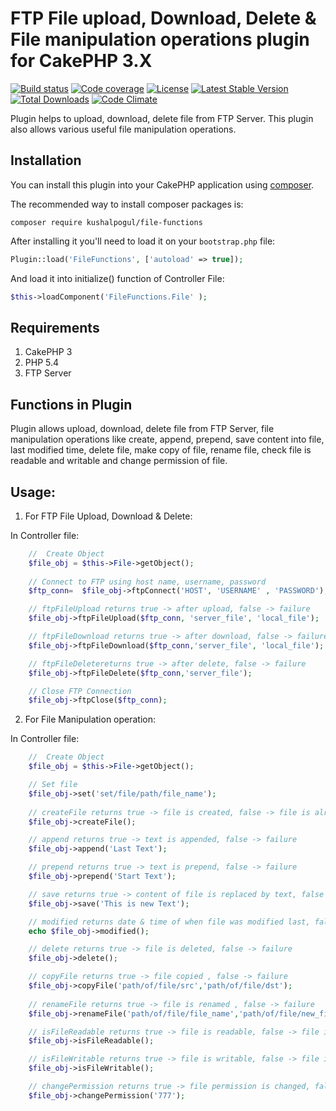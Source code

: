 FTP File upload, Download, Delete & File manipulation operations plugin for CakePHP 3.X
=======================================================================================

[![Build status](https://img.shields.io/travis/kushalpogul/file-functions.svg?style=flat-square)](https://travis-ci.org/kushalpogul/file-functions)
[![Code coverage](https://img.shields.io/coveralls/kushalpogul/file-functions.svg?style=flat-square)](https://coveralls.io/github/kushalpogul/file-functions)
[![License](https://img.shields.io/packagist/l/kushalpogul/file-functions.svg?style=flat-square)](https://github.com/kushalpogul/file-functions/blob/master/LICENSE)
[![Latest Stable Version](https://img.shields.io/github/release/kushalpogul/file-functions.svg?style=flat-square)](https://github.com/kushalpogul/file-functions/releases)
[![Total Downloads](https://img.shields.io/packagist/dt/kushalpogul/file-functions.svg?style=flat-square)](https://packagist.org/packages/kushalpogul/file-functions)
[![Code Climate](https://img.shields.io/codeclimate/github/kushalpogul/file-functions.svg?style=flat-square)](https://codeclimate.com/github/kushalpogul/file-functions)

Plugin helps to upload, download, delete file from FTP Server. This plugin also allows various useful file manipulation operations.

Installation
------------

You can install this plugin into your CakePHP application using [composer](http://getcomposer.org).

The recommended way to install composer packages is:

```
composer require kushalpogul/file-functions
```

After installing it you'll need to load it on your `bootstrap.php` file:

```php
Plugin::load('FileFunctions', ['autoload' => true]);
```

And load it into initialize() function of Controller File:

```php
$this->loadComponent('FileFunctions.File' );	
```

Requirements
-----

1) CakePHP 3
2) PHP 5.4
3) FTP Server


Functions in Plugin
--------------------

Plugin allows upload, download, delete file from FTP Server, file manipulation operations like create, append, prepend, save content into file, last modified time, delete file, make copy of file, rename file, check file is readable and writable and change permission of file.

Usage:
------

1) For FTP File Upload, Download & Delete:

In Controller file:	

```php
	//  Create Object 
	$file_obj = $this->File->getObject();       							
	
	// Connect to FTP using host name, username, password
	$ftp_conn=  $file_obj->ftpConnect('HOST', 'USERNAME' , 'PASSWORD');         

	// ftpFileUpload returns true -> after upload, false -> failure
	$file_obj->ftpFileUpload($ftp_conn, 'server_file', 'local_file');           

	// ftpFileDownload returns true -> after download, false -> failure
	$file_obj->ftpFileDownload($ftp_conn,'server_file', 'local_file');          

	// ftpFileDeletereturns true -> after delete, false -> failure
	$file_obj->ftpFileDelete($ftp_conn,'server_file');               	

	// Close FTP Connection
	$file_obj->ftpClose($ftp_conn);
```

2) For File Manipulation operation:

In Controller file:	

```php
	//  Create Object 
	$file_obj = $this->File->getObject();       

	// Set file
	$file_obj->set('set/file/path/file_name'); 
    
	// createFile returns true -> file is created, false -> file is already present
	$file_obj->createFile();                 

	// append returns true -> text is appended, false -> failure
	$file_obj->append('Last Text');          

	// prepend returns true -> text is prepend, false -> failure
	$file_obj->prepend('Start Text');        

	// save returns true -> content of file is replaced by text, false -> failure
	$file_obj->save('This is new Text');     

	// modified returns date & time of when file was modified last, false -> failure	
	echo $file_obj->modified();            

	// delete returns true -> file is deleted, false -> failure	
	$file_obj->delete();                   

	// copyFile returns true -> file copied , false -> failure	
	$file_obj->copyFile('path/of/file/src','path/of/file/dst');
	
	// renameFile returns true -> file is renamed , false -> failure	
	$file_obj->renameFile('path/of/file/file_name','path/of/file/new_filename');

	// isFileReadable returns true -> file is readable, false -> file is not readable	
	$file_obj->isFileReadable();          

	// isFileWritable returns true -> file is writable, false -> file is not writable
	$file_obj->isFileWritable();          

	// changePermission returns true -> file permission is changed, false -> failure     	
	$file_obj->changePermission('777'); 
```

